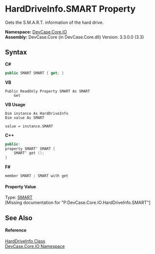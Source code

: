# HardDriveInfo.SMART Property 
 

Gets the S.M.A.R.T. information of the hard drive.

**Namespace:**&nbsp;<a href="N_DevCase_Core_IO">DevCase.Core.IO</a><br />**Assembly:**&nbsp;DevCase.Core (in DevCase.Core.dll) Version: 3.3.0.0 (3.3)

## Syntax

**C#**<br />
``` C#
public SMART SMART { get; }
```

**VB**<br />
``` VB
Public ReadOnly Property SMART As SMART
	Get
```

**VB Usage**<br />
``` VB Usage
Dim instance As HardDriveInfo
Dim value As SMART

value = instance.SMART

```

**C++**<br />
``` C++
public:
property SMART^ SMART {
	SMART^ get ();
}
```

**F#**<br />
``` F#
member SMART : SMART with get

```


#### Property Value
Type: <a href="T_DevCase_Core_IO_SMART">SMART</a><br />\[Missing <value> documentation for "P:DevCase.Core.IO.HardDriveInfo.SMART"\]

## See Also


#### Reference
<a href="T_DevCase_Core_IO_HardDriveInfo">HardDriveInfo Class</a><br /><a href="N_DevCase_Core_IO">DevCase.Core.IO Namespace</a><br />